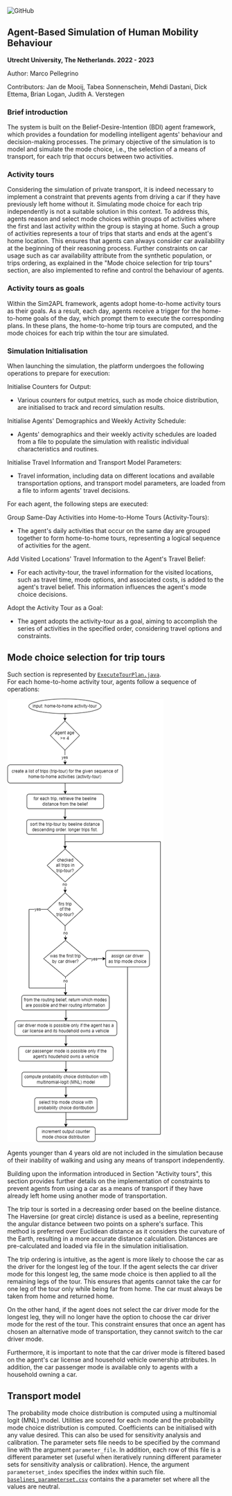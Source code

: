 ![GitHub](https://img.shields.io/badge/license-GPL--3.0-blue)

## Agent-Based Simulation of Human Mobility Behaviour

**Utrecht University, The Netherlands. 2022 - 2023**

Author: Marco Pellegrino

Contributors: Jan de Mooij, Tabea Sonnenschein, Mehdi Dastani, Dick Ettema, Brian Logan, Judith A. Verstegen

### Brief introduction

The system is built on the Belief-Desire-Intention (BDI) agent framework, which provides a foundation for modelling intelligent agents' behaviour and decision-making processes. The primary objective of the simulation is to model and simulate the mode choice, i.e., the selection of a means of transport, for each trip that occurs between two activities.

### Activity tours

Considering the simulation of private transport, it is indeed necessary to implement a constraint that prevents agents from driving a car if they have previously left home without it. Simulating mode choice for each trip independently is not a suitable solution in this context. To address this, agents reason and select mode choices within groups of activities where the first and last activity within the group is staying at home. Such a group of activities represents a tour of trips that starts and ends at the agent's home location. This ensures that agents can always consider car availability at the beginning of their reasoning process. Further constraints on car usage such as car availability attribute from the synthetic population, or trips ordering, as explained in the "Mode choice selection for trip tours" section, are also implemented to refine and control the behaviour of agents.

### Activity tours as goals

Within the Sim2APL framework, agents adopt home-to-home activity tours as their goals. As a result, each day, agents receive a trigger for the home-to-home goals of the day, which prompt them to execute the corresponding plans. In these plans, the home-to-home trip tours are computed, and the mode choices for each trip within the tour are simulated.

### Simulation Initialisation

When launching the simulation, the platform undergoes the following operations to prepare for execution:

Initialise Counters for Output:

*   Various counters for output metrics, such as mode choice distribution, are initialised to track and record simulation results.

Initialise Agents' Demographics and Weekly Activity Schedule:

*   Agents' demographics and their weekly activity schedules are loaded from a file to populate the simulation with realistic individual characteristics and routines.

Initialise Travel Information and Transport Model Parameters:

*   Travel information, including data on different locations and available transportation options, and transport model parameters, are loaded from a file to inform agents' travel decisions.

For each agent, the following steps are executed:

Group Same-Day Activities into Home-to-Home Tours (Activity-Tours):

*   The agent's daily activities that occur on the same day are grouped together to form home-to-home tours, representing a logical sequence of activities for the agent.

Add Visited Locations' Travel Information to the Agent's Travel Belief:

*   For each activity-tour, the travel information for the visited locations, such as travel time, mode options, and associated costs, is added to the agent's travel belief. This information influences the agent's mode choice decisions.

Adopt the Activity Tour as a Goal:

*   The agent adopts the activity-tour as a goal, aiming to accomplish the series of activities in the specified order, considering travel options and constraints.

## Mode choice selection for trip tours

Such section is represented by [`ExecuteTourPlan.java`](src/main/java/nl/uu/iss/ga/simulation/agent/plan/activity/ExecuteTourPlan.java).  
For each home-to-home activity tour, agents follow a sequence of operations:

![](simulation_process.png)

Agents younger than 4 years old are not included in the simulation because of their inability of walking and using any means of transport independently.

Building upon the information introduced in Section "Activity tours", this section provides further details on the implementation of constraints to prevent agents from using a car as a means of transport if they have already left home using another mode of transportation.

The trip tour is sorted in a decreasing order based on the beeline distance. The Haversine (or great circle) distance is used as a beeline, representing the angular distance between two points on a sphere's surface. This method is preferred over Euclidean distance as it considers the curvature of the Earth, resulting in a more accurate distance calculation. Distances are pre-calculated and loaded via file in the simulation initialisation.

The trip ordering is intuitive, as the agent is more likely to choose the car as the driver for the longest leg of the tour. If the agent selects the car driver mode for this longest leg, the same mode choice is then applied to all the remaining legs of the tour. This ensures that agents cannot take the car for one leg of the tour only while being far from home. The car must always be taken from home and returned home.

On the other hand, if the agent does not select the car driver mode for the longest leg, they will no longer have the option to choose the car driver mode for the rest of the tour. This constraint ensures that once an agent has chosen an alternative mode of transportation, they cannot switch to the car driver mode.

Furthermore, it is important to note that the car driver mode is filtered based on the agent's car license and household vehicle ownership attributes. In addition, the car passenger mode is available only to agents with a household owning a car.

## Transport model
The probability mode choice distribution is computed using a multinomial logit (MNL) model. Utilities are scored for each mode and the probability mode choice distribution is computed.
Coefficients can be initialised with any value desired. This can also be used for sensitivity analysis and calibration.
The parameter sets file needs to be specified by the command line with the argument `parameter_file`. In addition, each row of this file is a different parameter set (useful when iteratively running different parameter sets for sensitivity analysis or calibration). Hence, the argument `parameterset_index` specifies the index within such file.
[`baselines_parameterset.csv`](src/main/resources/baseline_parameterset/parameterset.csv) contains the a parameter set where all the values are neutral. 